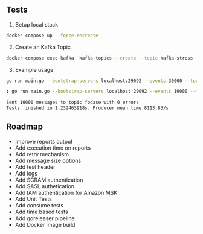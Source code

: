 
## Tests
1. Setup local stack 

```bash
docker-compose up --force-recreate
```

2. Create an Kafka Topic

```bash
docker-compose exec kafka  kafka-topics --create --topic kafka-stress --partitions 3 --replication-factor 1 --if-not-exists --zookeeper zookeeper:2181
```

3. Example usage 

```bash
go run main.go --bootstrap-servers localhost:29092 --events 30000 --topic kafka-stress
```

```bash
❯ go run main.go --bootstrap-servers localhost:29092 --events 10000 --topic fodase

Sent 10000 messages to topic fodase with 0 errors
Tests finished in 1.232463918s. Producer mean time 8113.83/s
```


## Roadmap 

* Improve reports output
* Add execution time on reports 
* Add retry mechanism 
* Add message size options
* Add test header
* Add logs
* Add SCRAM authentication 
* Add SASL authetication 
* Add IAM authentication for Amazon MSK 
* Add Unit Tests
* Add consume tests 
* Add time based tests
* Add goreleaser pipeline 
* Add Docker image build